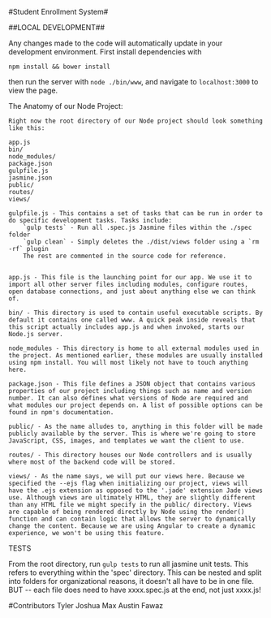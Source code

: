 #Student Enrollment System#

##LOCAL DEVELOPMENT##

Any changes made to the code will automatically update in your development environment. First install dependencies with 

`npm install && bower install`

then run the server with `node ./bin/www`, and navigate to `localhost:3000` to view the page.

The Anatomy of our Node Project:

    Right now the root directory of our Node project should look something like this:
    
    app.js
    bin/
    node_modules/
    package.json
    gulpfile.js
    jasmine.json
    public/
    routes/
    views/

    gulpfile.js - This contains a set of tasks that can be run in order to do specific development tasks. Tasks include:
        `gulp tests` - Run all .spec.js Jasmine files within the ./spec folder
        `gulp clean` - Simply deletes the ./dist/views folder using a `rm -rf` plugin
        The rest are commented in the source code for reference.
        
    
    app.js - This file is the launching point for our app. We use it to import all other server files including modules, configure routes, open database connections, and just about anything else we can think of.
    
    bin/ - This directory is used to contain useful executable scripts. By default it contains one called www. A quick peak inside reveals that this script actually includes app.js and when invoked, starts our Node.js server.
    
    node_modules - This directory is home to all external modules used in the project. As mentioned earlier, these modules are usually installed using npm install. You will most likely not have to touch anything here.
    
    package.json - This file defines a JSON object that contains various properties of our project including things such as name and version number. It can also defines what versions of Node are required and what modules our project depends on. A list of possible options can be found in npm's documentation.
    
    public/ - As the name alludes to, anything in this folder will be made publicly available by the server. This is where we're going to store JavaScript, CSS, images, and templates we want the client to use.
    
    routes/ - This directory houses our Node controllers and is usually where most of the backend code will be stored.
    
    views/ - As the name says, we will put our views here. Because we specified the --ejs flag when initializing our project, views will have the .ejs extension as opposed to the '.jade' extension Jade views use. Although views are ultimately HTML, they are slightly different than any HTML file we might specify in the public/ directory. Views are capable of being rendered directly by Node using the render() function and can contain logic that allows the server to dynamically change the content. Because we are using Angular to create a dynamic experience, we won't be using this feature.

TESTS

From the root directory, run `gulp tests` to run all jasmine unit tests. This refers to everything within the 'spec' directory. This can be nested and split into folders for organizational reasons, it doesn't all have to be in one file. BUT -- each file does need to have xxxx.spec.js at the end, not just xxxx.js!

#Contributors
Tyler
Joshua
Max
Austin
Fawaz
